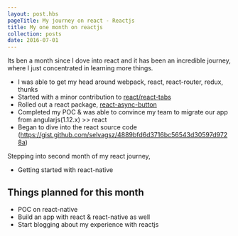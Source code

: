 ```yaml
---
layout: post.hbs
pageTitle: My journey on react - Reactjs
title: My one month on reactjs
collection: posts
date: 2016-07-01
---
```


Its ben a month since I dove into react and it has been an incredible journey, where I just concentrated in learning more things.

- I was able to get my head around webpack, react, react-router, redux, thunks
- Started with a minor contribution to [react/react-tabs](https://github.com/reactjs/react-tabs/pull/108)
- Rolled out a react package, [react-async-button](https://github.com/selvagsz/react-async-button)
- Completed my POC & was able to convince my team to migrate our app from angularjs(1.12.x) >> react
- Began to dive into the react source code (https://gist.github.com/selvagsz/4889bfd6d3716bc56543d30597d9728a)

Stepping into second month of my react journey,

- Getting started with react-native

## Things planned for this month

- POC on react-native
- Build an app with react & react-native as well
- Start blogging about my experience with reactjs
